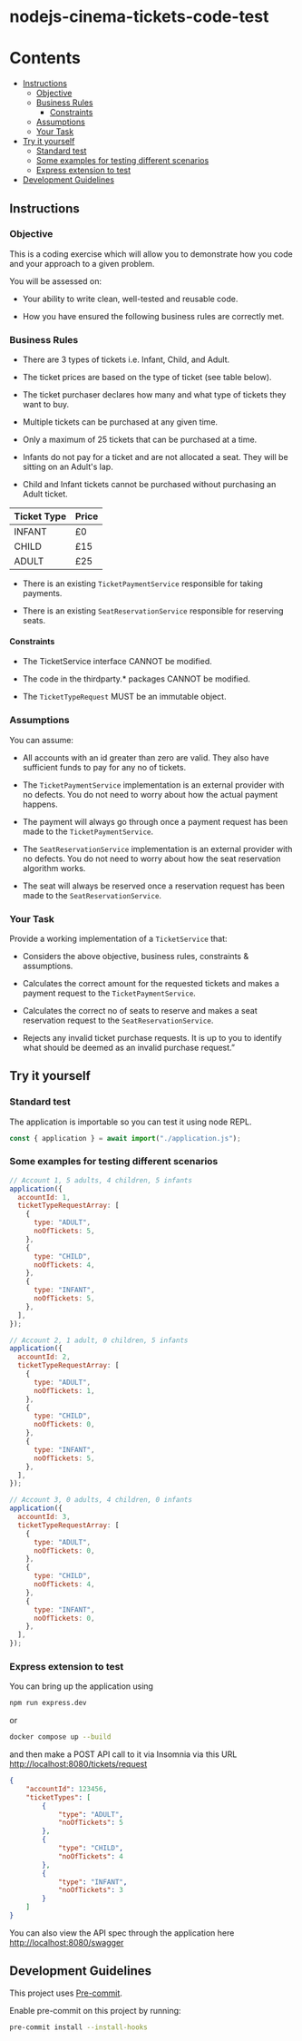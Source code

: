 # nodejs-cinema-tickets-code-test

# Contents

- [Instructions](#instructions)
  - [Objective](#objective)
  - [Business Rules](#business-rules)
    - [Constraints](#constraints)
  - [Assumptions](#assumptions)
  - [Your Task](#your-task)
- [Try it yourself](#try-it-yourself)
  - [Standard test](#standard-test)
  - [Some examples for testing different scenarios](#some-examples-for-testing-different-scenarios)
  - [Express extension to test](#express-extension-to-test)
- [Development Guidelines](#development-guidelines)

## Instructions
### Objective

This is a coding exercise which will allow you to demonstrate how you code and your approach to a given problem.

You will be assessed on:

- Your ability to write clean, well-tested and reusable code.

- How you have ensured the following business rules are correctly met.

### Business Rules

- There are 3 types of tickets i.e. Infant, Child, and Adult.

- The ticket prices are based on the type of ticket (see table below).

- The ticket purchaser declares how many and what type of tickets they want to buy.

- Multiple tickets can be purchased at any given time.

- Only a maximum of 25 tickets that can be purchased at a time.

- Infants do not pay for a ticket and are not allocated a seat. They will be sitting on an Adult's lap.

- Child and Infant tickets cannot be purchased without purchasing an Adult ticket.

|   Ticket Type    |     Price   |
| ---------------- | ----------- |
|    INFANT        |    £0       |
|    CHILD         |    £15     |
|    ADULT         |    £25      |

- There is an existing `TicketPaymentService` responsible for taking payments.

- There is an existing `SeatReservationService` responsible for reserving seats.

#### Constraints

- The TicketService interface CANNOT be modified.

- The code in the thirdparty.* packages CANNOT be modified.

- The `TicketTypeRequest` MUST be an immutable object.

### Assumptions

You can assume:

- All accounts with an id greater than zero are valid. They also have sufficient funds to pay for any no of tickets.

- The `TicketPaymentService` implementation is an external provider with no defects. You do not need to worry about how the actual payment happens.

- The payment will always go through once a payment request has been made to the `TicketPaymentService`.

- The `SeatReservationService` implementation is an external provider with no defects. You do not need to worry about how the seat reservation algorithm works.

- The seat will always be reserved once a reservation request has been made to the `SeatReservationService`.

### Your Task

Provide a working implementation of a `TicketService` that:

- Considers the above objective, business rules, constraints & assumptions.

- Calculates the correct amount for the requested tickets and makes a payment request to the `TicketPaymentService`.

- Calculates the correct no of seats to reserve and makes a seat reservation request to the `SeatReservationService`.

- Rejects any invalid ticket purchase requests. It is up to you to identify what should be deemed as an invalid purchase request.”

## Try it yourself

### Standard test

The application is importable so you can test it using node REPL.

```js
const { application } = await import("./application.js");
```

### Some examples for testing different scenarios

```js
// Account 1, 5 adults, 4 children, 5 infants
application({
  accountId: 1,
  ticketTypeRequestArray: [
    {
      type: "ADULT",
      noOfTickets: 5,
    },
    {
      type: "CHILD",
      noOfTickets: 4,
    },
    {
      type: "INFANT",
      noOfTickets: 5,
    },
  ],
});

// Account 2, 1 adult, 0 children, 5 infants
application({
  accountId: 2,
  ticketTypeRequestArray: [
    {
      type: "ADULT",
      noOfTickets: 1,
    },
    {
      type: "CHILD",
      noOfTickets: 0,
    },
    {
      type: "INFANT",
      noOfTickets: 5,
    },
  ],
});

// Account 3, 0 adults, 4 children, 0 infants
application({
  accountId: 3,
  ticketTypeRequestArray: [
    {
      type: "ADULT",
      noOfTickets: 0,
    },
    {
      type: "CHILD",
      noOfTickets: 4,
    },
    {
      type: "INFANT",
      noOfTickets: 0,
    },
  ],
});
```

### Express extension to test

You can bring up the application using

```zsh
npm run express.dev
```

or

```zsh
docker compose up --build
```

and then make a POST API call to it via Insomnia via this URL [http://localhost:8080/tickets/request](http://localhost:8080/tickets/request)

```json
{
	"accountId": 123456,
	"ticketTypes": [
		{
			"type": "ADULT",
			"noOfTickets": 5
		},
		{
			"type": "CHILD",
			"noOfTickets": 4
		},
		{
			"type": "INFANT",
			"noOfTickets": 3
		}
	]
}
```

You can also view the API spec through the application here [http://localhost:8080/swagger](http://localhost:8080/swagger)

## Development Guidelines

This project uses [Pre-commit](https://pre-commit.com/).

Enable pre-commit on this project by running:

```bash
pre-commit install --install-hooks
```
